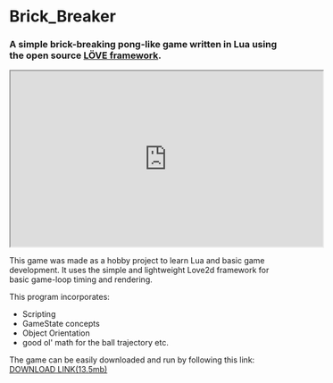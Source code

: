 # Brick_Breaker
### A simple brick-breaking pong-like game written in Lua using the open source [LÖVE framework](https://love2d.org/).




<div align="center">
<iframe width="560" height="315" src="https://www.youtube.com/embed/MD7Esl4MXjo" frameborder="3" allow="accelerometer; autoplay; encrypted-media; gyroscope; picture-in-picture" allowfullscreen></iframe>
</div>


This game was made as a hobby project to learn Lua and basic game development. It uses the simple and lightweight Love2d framework for basic game-loop timing and rendering.

This program incorporates:
* Scripting
* GameState concepts
* Object Orientation
* good ol' math for the ball trajectory etc.

The game can be easily downloaded and run by following this link:
[DOWNLOAD LINK(13.5mb)](https://github.com/tannerdanger/Brick_Breaker/raw/master/BrickBreaker.zip)

